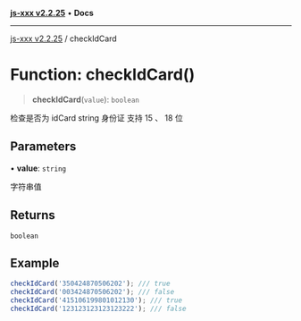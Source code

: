 [**js-xxx v2.2.25**](../README.md) • **Docs**

***

[js-xxx v2.2.25](../README.md) / checkIdCard

# Function: checkIdCard()

> **checkIdCard**(`value`): `boolean`

检查是否为 idCard string 身份证
支持 15 、 18 位

## Parameters

• **value**: `string`

字符串值

## Returns

`boolean`

## Example

```ts
checkIdCard('350424870506202'); /// true
checkIdCard('003424870506202'); /// false
checkIdCard('415106199801012130'); /// true
checkIdCard('123123123123123222'); /// false
```
